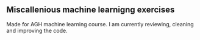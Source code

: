 ## Miscallenious machine learnigng exercises
Made for AGH machine learning course. I am currently reviewing, cleaning and improving the code.
